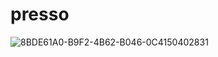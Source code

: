 # presso

![8BDE61A0-B9F2-4B62-B046-0C4150402831](https://github.com/hennhen/presso/assets/48893061/93c93cd4-5d9d-4adf-91e5-2077938ece9b)

